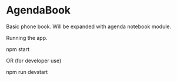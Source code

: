 # AgendaBook
Basic phone book. Will be expanded with agenda notebook module.

Running the app.

npm start

OR (for developer use)

npm run devstart
